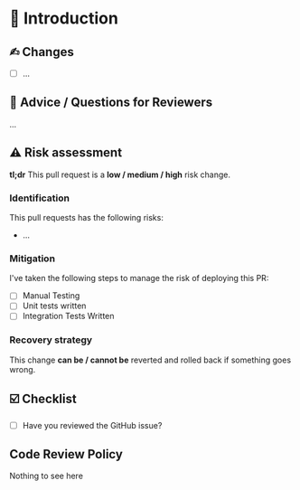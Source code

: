 # 📖 Introduction
<!--
You can link a pull request to an issue by using a supported keyword in the pull request's description
or in a commit message (please note that the pull request must be on the default branch).

CLOSES
FIXES
RESOLVES
-->

## ✍︎ Changes

- [ ] ...

## 🛃 Advice / Questions for Reviewers

...

## ⚠️ Risk assessment

**tl;dr** This pull request is a **low / medium / high** risk change.

### Identification

This pull requests has the following risks:

- ...

### Mitigation

I've taken the following steps to manage the risk of deploying this PR:

- [ ] Manual Testing
- [ ] Unit tests written
- [ ] Integration Tests Written

### Recovery strategy

This change **can be / cannot be** reverted and rolled back if something goes wrong.

## ☑️ Checklist
- [ ] Have you reviewed the GitHub issue?

## Code Review Policy

Nothing to see here
